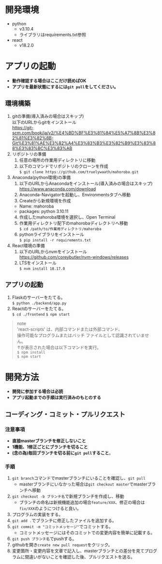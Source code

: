 # 開発環境
- python
  - v3.10.4
  - ライブラリはrequirements.txt参照
- react
  - v18.2.0

# アプリの起動
- **動作確認する場合はここだけ読めばOK**
- **アプリを最新状態にするには```git pull```をしてください。**
## 環境構築
1. gitの準備(導入済みの場合はスキップ)  
以下のURLからgitをインストール  
https://git-scm.com/book/ja/v2/%E4%BD%BF%E3%81%84%E5%A7%8B%E3%82%81%E3%82%8B-Git%E3%81%AE%E3%82%A4%E3%83%B3%E3%82%B9%E3%83%88%E3%83%BC%E3%83%AB
2. リポジトリの準備
   1. 任意の場所の作業用ディレクトリに移動
   2. 以下のコマンドでリポジトリのクローンを作成  
   	```$ git clone https://github.com/truelywaath/mahoroba.git```
3. Anaconda(python環境)の準備
   1. 以下のURLからAnacondaをインストール(導入済みの場合はスキップ)  
   https://www.anaconda.com/download
   2. Anaconda-Navigatorを起動し、Environmentsタブへ移動
   3. Createから新規環境を作成
	- Name: mahoroba
	- packages: python 3.10.11
   4. 作成したmahoroba環境を選択し、Open Terminal
   5. 作業用ディレクトリ配下のmahorobaディレクトリへ移動  
	```$ cd /path/to/作業用ディレクトリ/mahoroba```
   6. pythonライブラリをインストール  
	```$ pip install -r requirements.txt```
4. React環境の準備
    1. 以下のURLからnvmをインストール  
    https://github.com/coreybutler/nvm-windows/releases
    2. LTSをインストール  
	```$ nvm install 18.17.0```
## アプリの起動
1. Flaskのサーバーをたてる。  
	```$ python ./backend/app.py```
2. Reactのサーバーをたてる。  
	```$ cd ./frontend```
	```$ npm start```
> note  
> 'react-scripts' は、内部コマンドまたは外部コマンド、  
> 操作可能なプログラムまたはバッチ ファイルとして認識されていません。  
> ↑が表示された場合は以下コマンドを実行。  
> ```$ npm install```  
> ```$ npm start```  
> 

# 開発方法
- **開発に参加する場合は必読**
- **アプリ起動までの手順は実行済みのもとのする**

## コーディング・コミット・プルリクエスト
### 注意事項
- **直接masterブランチを修正しないこと**
- **1機能、1修正ごとにブランチを切ること**
- **(念の為)毎回ブランチを切る前に```git pull```すること**。
### 手順
1. ```git branch```コマンドでmasterブランチにいることを確認し、```git pull```  
	- masterブランチにいなかった場合は```git checkout master```でmasterブランチへ移動  
2. ```git checkout -b ブランチ名```で新規ブランチを作成し、移動  
	- ブランチの命名は新規機能追加の場合```feature/XXX```、修正の場合は```fix/XXX```のようにつけると良い。  
3. プログラムの実装をする。  
4. ```git add .```でブランチに修正したファイルを追加する。
5. ```git commit -m "コミットメッセージ"```でコミットする。   
	- コミットメッセージにはそのコミットでの変更内容を簡単に記載する。
6. ```git push ブランチ名```でpushする。
7. githubを開き```create new pull request```をクリック。
8. 変更箇所・変更内容を文章で記入し、masterブランチとの差分を見てプログラムに間違いがないことを確認した後、プルリクエストを送る。
